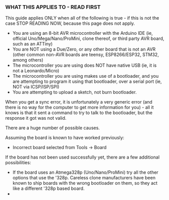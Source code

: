 ### WHAT THIS APPLIES TO - READ FIRST

This guide applies ONLY when all of the following is true - if this is not the case STOP READING NOW, because this page does not apply. 
* You are using an 8-bit AVR microcontroller with the Arduino IDE (ie, official Uno/Mega/Nano/ProMini, clone thereof, or third party AVR board, such as an ATTiny)
* You are NOT using a Due/Zero, or any other board that is not an AVR (other common non-AVR boards are teensy, ESP8266/ESP32, STM32, among others)
* The microcontroller you are using does NOT have native USB (ie, it is not a Leonardo/Micro)
* The microcontroller you are using makes use of a bootloader, and you are attempting to program it using that bootloader, over a serial port (ie, NOT via ICSP/ISP/SPI) 
* You are attempting to upload a sketch, not burn bootloader. 


When you get a sync error, it is unfortunately a very generic error (and there is no way for the computer to get more information for you) - all it knows is that it sent a command to try to talk to the bootloader, but the response it got was not valid. 

There are a huge number of possible causes. 

Assuming the board is known to have worked previously: 
* Incorrect board selected from Tools -> Board


If the board has not been used successfully yet, there are a few additional possibilities: 

* If the board uses an Atmega328p (Uno/Nano/ProMini) try all the other options that use the '328p. Careless clone manufacturers have been known to ship boards with the wrong bootloader on them, so they act like a different '328p based board.
* 
